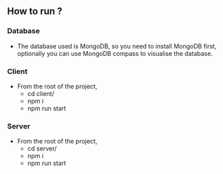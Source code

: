 ## How to run ?

### Database
- The database used is MongoDB, so you need to install MongoDB first, optionally you can use MongoDB compass to visualise the database.

### Client

- From the root of the project, 
  - cd client/
  - npm i
  - npm run start


### Server

- From the root of the project,
    - cd server/
    - npm i
    - npm run start